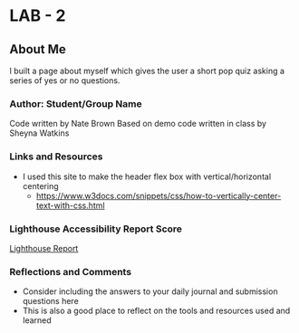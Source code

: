 # LAB - 2

## About Me

I built a page about myself which gives the user a short pop quiz asking a series of yes or no questions.

### Author: Student/Group Name

Code written by Nate Brown
Based on demo code written in class by Sheyna Watkins

### Links and Resources

- I used this site to make the header flex box with vertical/horizontal centering
  - https://www.w3docs.com/snippets/css/how-to-vertically-center-text-with-css.html

### Lighthouse Accessibility Report Score

[Lighthouse Report](lighthouse-screenshot.png)

### Reflections and Comments

* Consider including the answers to your daily journal and submission questions here
* This is also a good place to reflect on the tools and resources used and learned